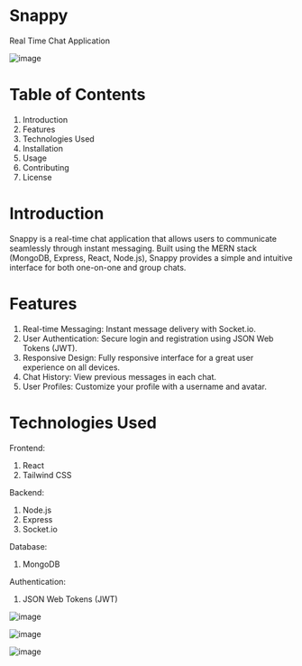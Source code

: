 # Snappy
Real Time Chat Application

![image](https://github.com/user-attachments/assets/2712ca8d-9a69-4fc8-ac5a-b690a130faac)

# Table of Contents
1. Introduction
2. Features
3. Technologies Used
4. Installation
5. Usage
6. Contributing
7. License

# Introduction
Snappy is a real-time chat application that allows users to communicate seamlessly through instant messaging. Built using the MERN stack (MongoDB, Express, React, Node.js), Snappy provides a simple and intuitive interface for both one-on-one and group chats.

# Features
1. Real-time Messaging: Instant message delivery with Socket.io.
2. User Authentication: Secure login and registration using JSON Web Tokens (JWT).
3. Responsive Design: Fully responsive interface for a great user experience on all devices.
4. Chat History: View previous messages in each chat.
5. User Profiles: Customize your profile with a username and avatar.

# Technologies Used

Frontend:
1. React
2. Tailwind CSS
   
Backend:
1. Node.js
2. Express
3. Socket.io
   
Database:
1. MongoDB
   
Authentication:
1. JSON Web Tokens (JWT)

![image](https://github.com/user-attachments/assets/67e20aa0-b384-45e2-8133-86fa532d9621)


![image](https://github.com/user-attachments/assets/a6595759-7bc0-4060-a1f8-1106c82d89d3)

![image](https://github.com/user-attachments/assets/b43c823f-ac82-480c-aaf4-1896ff0cf4dc)

